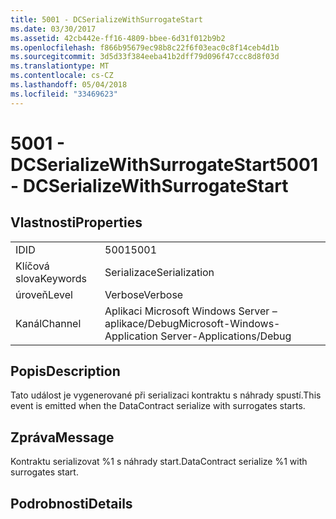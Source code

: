 ```yaml
---
title: 5001 - DCSerializeWithSurrogateStart
ms.date: 03/30/2017
ms.assetid: 42cb442e-ff16-4809-bbee-6d31f012b9b2
ms.openlocfilehash: f866b95679ec98b8c22f6f03eac0c8f14ceb4d1b
ms.sourcegitcommit: 3d5d33f384eeba41b2dff79d096f47ccc8d8f03d
ms.translationtype: MT
ms.contentlocale: cs-CZ
ms.lasthandoff: 05/04/2018
ms.locfileid: "33469623"
---
```

# <a name="5001---dcserializewithsurrogatestart"></a><span data-ttu-id="6f9d4-102">5001 - DCSerializeWithSurrogateStart</span><span class="sxs-lookup"><span data-stu-id="6f9d4-102">5001 - DCSerializeWithSurrogateStart</span></span>
## <a name="properties"></a><span data-ttu-id="6f9d4-103">Vlastnosti</span><span class="sxs-lookup"><span data-stu-id="6f9d4-103">Properties</span></span>  
  
|||  
|-|-|  
|<span data-ttu-id="6f9d4-104">ID</span><span class="sxs-lookup"><span data-stu-id="6f9d4-104">ID</span></span>|<span data-ttu-id="6f9d4-105">5001</span><span class="sxs-lookup"><span data-stu-id="6f9d4-105">5001</span></span>|  
|<span data-ttu-id="6f9d4-106">Klíčová slova</span><span class="sxs-lookup"><span data-stu-id="6f9d4-106">Keywords</span></span>|<span data-ttu-id="6f9d4-107">Serializace</span><span class="sxs-lookup"><span data-stu-id="6f9d4-107">Serialization</span></span>|  
|<span data-ttu-id="6f9d4-108">úroveň</span><span class="sxs-lookup"><span data-stu-id="6f9d4-108">Level</span></span>|<span data-ttu-id="6f9d4-109">Verbose</span><span class="sxs-lookup"><span data-stu-id="6f9d4-109">Verbose</span></span>|  
|<span data-ttu-id="6f9d4-110">Kanál</span><span class="sxs-lookup"><span data-stu-id="6f9d4-110">Channel</span></span>|<span data-ttu-id="6f9d4-111">Aplikaci Microsoft Windows Server – aplikace/Debug</span><span class="sxs-lookup"><span data-stu-id="6f9d4-111">Microsoft-Windows-Application Server-Applications/Debug</span></span>|  
  
## <a name="description"></a><span data-ttu-id="6f9d4-112">Popis</span><span class="sxs-lookup"><span data-stu-id="6f9d4-112">Description</span></span>  
 <span data-ttu-id="6f9d4-113">Tato událost je vygenerované při serializaci kontraktu s náhrady spustí.</span><span class="sxs-lookup"><span data-stu-id="6f9d4-113">This event is emitted when the DataContract serialize with surrogates starts.</span></span>  
  
## <a name="message"></a><span data-ttu-id="6f9d4-114">Zpráva</span><span class="sxs-lookup"><span data-stu-id="6f9d4-114">Message</span></span>  
 <span data-ttu-id="6f9d4-115">Kontraktu serializovat %1 s náhrady start.</span><span class="sxs-lookup"><span data-stu-id="6f9d4-115">DataContract serialize %1 with surrogates start.</span></span>  
  
## <a name="details"></a><span data-ttu-id="6f9d4-116">Podrobnosti</span><span class="sxs-lookup"><span data-stu-id="6f9d4-116">Details</span></span>
